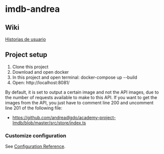 # imdb-andrea

## Wiki
[Historias de usuario](https://github.com/andreadlgdo/academy-project-Imdb/wiki)

## Project setup

1. Clone this project 
2. Download and open docker
3. In this project and open terminal: docker-compose up --build
4. Open: http://localhost:8081/

By default, it is set to output a certain image and not the API images, due to the number of requests available to make to this API. If you want to get the images from the API, you just have to comment line 200 and uncomment line 201 of the following file:

* https://github.com/andreadlgdo/academy-project-Imdb/blob/master/src/store/index.ts

### Customize configuration
See [Configuration Reference](https://cli.vuejs.org/config/).
